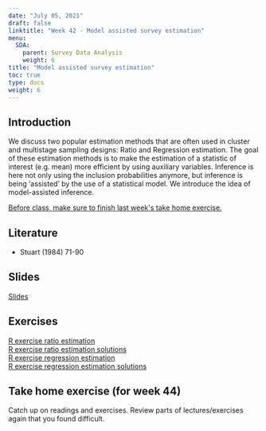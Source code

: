 ```yaml
---
date: "July 05, 2021"
draft: false
linktitle: "Week 42 - Model assisted survey estimation"
menu:
  SDA:
    parent: Survey Data Analysis
    weight: 6
title: "Model assisted survey estimation"
toc: true
type: docs
weight: 6
---
```


## Introduction

We discuss two popular estimation methods that are often used in cluster and multistage sampling designs: Ratio and Regression estimation. The goal of these estimation methods is to make the estimation of a statistic of interest (e.g. mean) more efficient by using auxiliary variables. Inference is here not only using the inclusion probabilities anymore, but inference is being ‘assisted’ by the use of a statistical model. We introduce the idea of model-assisted inference.

<ins>Before class, make sure to finish last week's take home exercise.</ins>


## Literature

- Stuart (1984) 71-90

## Slides

[Slides](/files/SDA/lecture_week_42_regression.pdf)  

## Exercises

[R exercise ratio estimation](/files/SDA/class_exercise_week_42(1).pdf)  
[R exercise ratio estimation solutions](/files/SDA/class_exercise_week_42(1)_answers.Rmd)  
[R exercise regression estimation](/files/SDA/class_exercise_week_42(2).pdf)  
[R exercise regression estimation solutions](/files/SDA/class_exercise_week_42(2)_answers.Rmd)  

## Take home exercise (for week 44)

Catch up on readings and exercises. Review parts of lectures/exercises again that you found difficult.


